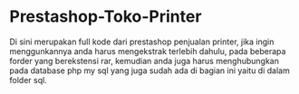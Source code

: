# Prestashop-Toko-Printer
Di sini merupakan full kode dari prestashop penjualan printer, jika ingin menggunkannya anda harus mengekstrak terlebih dahulu, pada beberapa forder yang berekstensi rar, kemudian anda juga harus menghubungkan pada database php my sql yang juga sudah ada di bagian ini yaitu di dalam folder sql.
